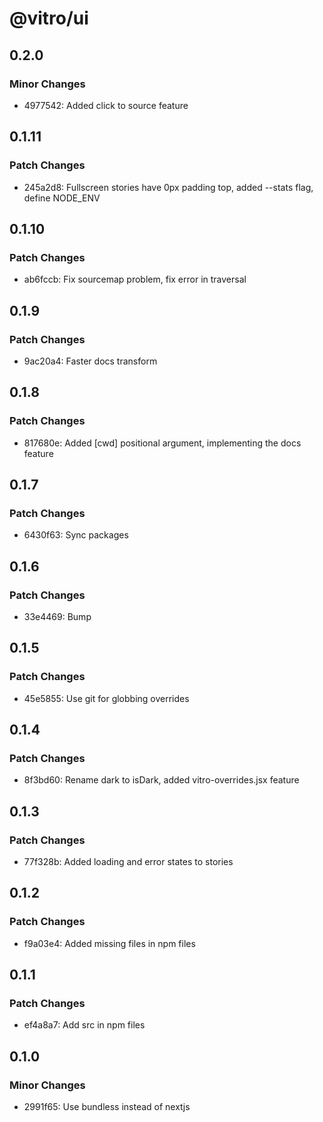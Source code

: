 # @vitro/ui

## 0.2.0

### Minor Changes

- 4977542: Added click to source feature

## 0.1.11

### Patch Changes

- 245a2d8: Fullscreen stories have 0px padding top, added --stats flag, define NODE_ENV

## 0.1.10

### Patch Changes

- ab6fccb: Fix sourcemap problem, fix error in traversal

## 0.1.9

### Patch Changes

- 9ac20a4: Faster docs transform

## 0.1.8

### Patch Changes

- 817680e: Added [cwd] positional argument, implementing the docs feature

## 0.1.7

### Patch Changes

- 6430f63: Sync packages

## 0.1.6

### Patch Changes

- 33e4469: Bump

## 0.1.5

### Patch Changes

- 45e5855: Use git for globbing overrides

## 0.1.4

### Patch Changes

- 8f3bd60: Rename dark to isDark, added vitro-overrides.jsx feature

## 0.1.3

### Patch Changes

- 77f328b: Added loading and error states to stories

## 0.1.2

### Patch Changes

- f9a03e4: Added missing files in npm files

## 0.1.1

### Patch Changes

- ef4a8a7: Add src in npm files

## 0.1.0

### Minor Changes

- 2991f65: Use bundless instead of nextjs
